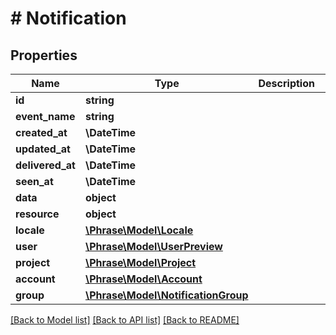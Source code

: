 # # Notification

## Properties

Name | Type | Description | Notes
------------ | ------------- | ------------- | -------------
**id** | **string** |  | [optional] 
**event_name** | **string** |  | [optional] 
**created_at** | **\DateTime** |  | [optional] 
**updated_at** | **\DateTime** |  | [optional] 
**delivered_at** | **\DateTime** |  | [optional] 
**seen_at** | **\DateTime** |  | [optional] 
**data** | **object** |  | [optional] 
**resource** | **object** |  | [optional] 
**locale** | [**\Phrase\Model\Locale**](Locale.md) |  | [optional] 
**user** | [**\Phrase\Model\UserPreview**](UserPreview.md) |  | [optional] 
**project** | [**\Phrase\Model\Project**](Project.md) |  | [optional] 
**account** | [**\Phrase\Model\Account**](Account.md) |  | [optional] 
**group** | [**\Phrase\Model\NotificationGroup**](NotificationGroup.md) |  | [optional] 

[[Back to Model list]](../../README.md#documentation-for-models) [[Back to API list]](../../README.md#documentation-for-api-endpoints) [[Back to README]](../../README.md)


